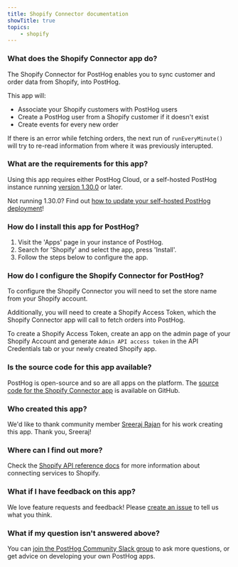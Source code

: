 ```yaml
---
title: Shopify Connector documentation
showTitle: true
topics:
    - shopify
---
```


### What does the Shopify Connector app do?

The Shopify Connector for PostHog enables you to sync customer and order data from Shopify, into PostHog. 

This app will:

- Associate your Shopify customers with PostHog users
- Create a PostHog user from a Shopify customer if it doesn't exist
- Create events for every new order

If there is an error while fetching orders, the next run of `runEveryMinute()` will try to re-read information from where it was previously interupted. 

### What are the requirements for this app?

Using this app requires either PostHog Cloud, or a self-hosted PostHog instance running [version 1.30.0](https://posthog.com/blog/the-posthog-array-1-30-0) or later. 

Not running 1.30.0? Find out [how to update your self-hosted PostHog deployment](https://posthog.com/docs/self-host/configure/upgrading-posthog)! 

### How do I install this app for PostHog?

1. Visit the 'Apps' page in your instance of PostHog.
2. Search for 'Shopify' and select the app, press 'Install'.
3. Follow the steps below to configure the app.

### How do I configure the Shopify Connector for PostHog?

To configure the Shopify Connector you will need to set the store name from your Shopify account. 

Additionally, you will need to create a Shopify Access Token, which the Shopify Connector app will call to fetch orders into PostHog. 

To create a Shopify Access Token, create an app on the admin page of your Shopify Account and generate `Admin API access token` in the API Credentials tab or your newly created Shopify app. 

### Is the source code for this app available?

PostHog is open-source and so are all apps on the platform. The [source code for the Shopify Connector app](https://github.com/sreeo/posthog-shopify-sync-plugin) is available on GitHub. 

### Who created this app?

We'd like to thank community member [Sreeraj Rajan](https://github.com/sreeo) for his work creating this app. Thank you, Sreeraj!

### Where can I find out more?

Check the [Shopify API reference docs](https://shopify.dev/api) for more information about connecting services to Shopify. 

### What if I have feedback on this app?

We love feature requests and feedback! Please [create an issue](https://github.com/PostHog/posthog/issues/new?assignees=&labels=enhancement%2C+feature&template=feature_request.md) to tell us what you think. 

### What if my question isn't answered above?

You can [join the PostHog Community Slack group](/slack) to ask more questions, or get advice on developing your own PostHog apps.